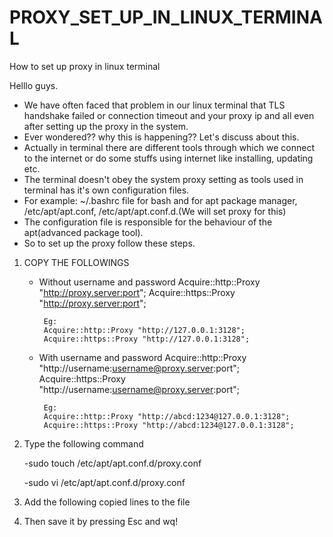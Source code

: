 # PROXY_SET_UP_IN_LINUX_TERMINAL
How to set up proxy in linux terminal


Helllo guys.
* We have often faced that problem in our linux terminal that TLS handshake failed or connection timeout and your proxy ip and all even after setting up the proxy in the system.
* Ever wondered?? why this is happening?? Let's discuss about this.
* Actually in terminal there are different tools through which we connect to the internet or do some stuffs using internet like installing, updating etc.
* The terminal doesn't obey the system proxy setting as tools used in terminal has it's own configuration files.
* For example: ~/.bashrc file for bash and for apt package manager, /etc/apt/apt.conf, /etc/apt/apt.conf.d.(We will set proxy for this)
* The configuration file is responsible for the behaviour of the apt(advanced package tool).
* So to set up the proxy follow these steps.

1. COPY THE FOLLOWINGS
     * Without username and password
            Acquire::http::Proxy "http://proxy.server:port";
            Acquire::https::Proxy "http://proxy.server:port";

            Eg:
            Acquire::http::Proxy "http://127.0.0.1:3128";
            Acquire::https::Proxy "http://127.0.0.1:3128";

     * With username and password
            Acquire::http::Proxy "http://username:username@proxy.server:port";
            Acquire::https::Proxy "http://username:username@proxy.server:port";

            Eg:
            Acquire::http::Proxy "http://abcd:1234@127.0.0.1:3128";
            Acquire::https::Proxy "http://abcd:1234@127.0.0.1:3128";

2. Type the following command
   
    -sudo touch /etc/apt/apt.conf.d/proxy.conf

    -sudo vi /etc/apt/apt.conf.d/proxy.conf

3. Add the following copied lines to the file

4. Then save it by pressing Esc and wq!
